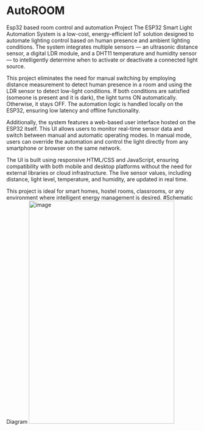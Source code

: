# AutoROOM
Esp32 based room control and automation Project
The ESP32 Smart Light Automation System is a low-cost, energy-efficient IoT solution designed to automate lighting control based on human presence and ambient lighting conditions. The system integrates multiple sensors — an ultrasonic distance sensor, a digital LDR module, and a DHT11 temperature and humidity sensor — to intelligently determine when to activate or deactivate a connected light source.

This project eliminates the need for manual switching by employing distance measurement to detect human presence in a room and using the LDR sensor to detect low-light conditions. If both conditions are satisfied (someone is present and it is dark), the light turns ON automatically. Otherwise, it stays OFF. The automation logic is handled locally on the ESP32, ensuring low latency and offline functionality.

Additionally, the system features a web-based user interface hosted on the ESP32 itself. This UI allows users to monitor real-time sensor data and switch between manual and automatic operating modes. In manual mode, users can override the automation and control the light directly from any smartphone or browser on the same network.

The UI is built using responsive HTML/CSS and JavaScript, ensuring compatibility with both mobile and desktop platforms without the need for external libraries or cloud infrastructure. The live sensor values, including distance, light level, temperature, and humidity, are updated in real time.

This project is ideal for smart homes, hostel rooms, classrooms, or any environment where intelligent energy management is desired.
#Schematic Diagram 
<img width="382" height="586" alt="image" src="https://github.com/user-attachments/assets/f6e7d12a-4983-4ae0-bb98-ffc525751e4c" />


